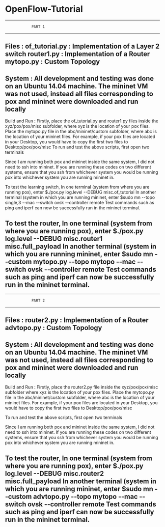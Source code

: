 # OpenFlow-Tutorial
--------------------------------------------------------------------------------
				PART 1
--------------------------------------------------------------------------------
Files :
	of_tutorial.py  : Implementation of a Layer 2 switch
	router1.py	: Implementation of a Router
	mytopo.py	: Custom Topology
--------------------------------------------------------------------------------
System :
All development and testing was done on an Ubuntu 14.04 machine. The mininet VM was not used, instead all files corresponding to pox and mininet were downloaded and run locally
--------------------------------------------------------------------------------
Build and Run :	
Firstly, place the of_tutorial.py and router1.py files inside the xyz/pox/pox/misc subfolder, where xyz is the location of your pox files. Place the mytopo.py file in the abc/mininet/custom subfolder, where abc is the location of your mininet files. For example, if your pox files are located in your Desktop, you would have to 
        copy the first two files to Desktop/pox/pox/misc
To run and test the above scripts, first open two terminals 

Since I am running both pox and mininet inside the same system, I did not need
to ssh into mininet. If you are running these codes on two different systems, 
ensure that you ssh from whichever system you would be running pox into whichever
system you are running mininet in.

To test the learning switch,
In one terminal (system from where you are running pox), enter
  $./pox.py log.level --DEBUG misc.of_tutorial
In another terminal (system in which you are running mininet, enter
  $sudo mn --topo single,3 --mac --switch ovsk --controller remote
Test commands such as ping and iperf can now be successfully run in the mininet terminal.

To test the router,
In one terminal (system from where you are running pox), enter
  $./pox.py log.level --DEBUG misc.router1 misc.full_payload 
In another terminal (system in which you are running mininet, enter
  $sudo mn --custom mytopo.py --topo mytopo --mac --switch ovsk --controller remote
Test commands such as ping and iperf can now be successfully run in the mininet terminal.
--------------------------------------------------------------------------------
--------------------------------------------------------------------------------
				PART 2
--------------------------------------------------------------------------------
Files :
	router2.py	: Implementation of a Router
	advtopo.py	: Custom Topology
--------------------------------------------------------------------------------
System :
	All development and testing was done on an Ubuntu 14.04 machine. The 
mininet VM was not used, instead all files corresponding to pox and mininet were
downloaded and run locally
--------------------------------------------------------------------------------
Build and Run :
	Firstly, place the router2.py file inside the xyz/pox/pox/misc subfolder where xyz is the location of your pox files.
	Place the mytopo.py file in the abc/mininet/custom subfolder, where abc is the location of your mininet files.
        For example, if your pox files are located in your Desktop, you would have to copy the first two files to Desktop/pox/pox/misc

To run and test the above scripts, first open two terminals 

Since I am running both pox and mininet inside the same system, I did not need
to ssh into mininet. If you are running these codes on two different systems, 
ensure that you ssh from whichever system you would be running pox into whichever
system you are running mininet in.

To test the router,
In one terminal (system from where you are running pox), enter
  $./pox.py log.level --DEBUG misc.router2 misc.full_payload 
In another terminal (system in which you are running mininet, enter
  $sudo mn --custom advtopo.py --topo mytopo --mac --switch ovsk --controller remote
Test commands such as ping and iperf can now be successfully run in the mininet terminal.
--------------------------------------------------------------------------------
